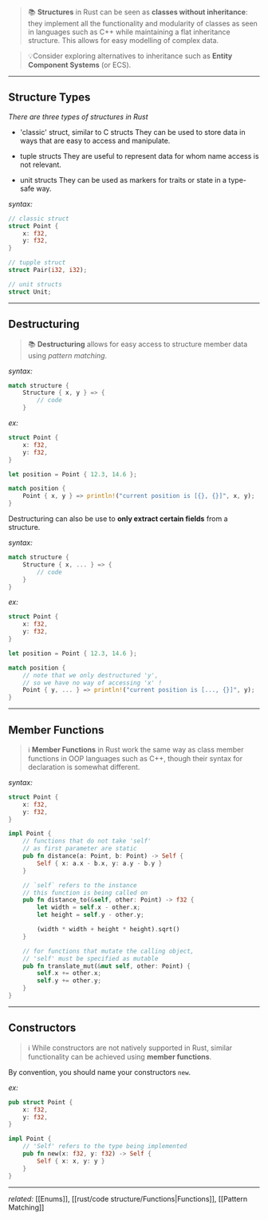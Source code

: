 > 📚 **Structures** in Rust can be seen as **classes without inheritance**: they implement all the functionality and modularity of classes as seen in languages such as C++ while maintaining a flat inheritance structure. This allows for easy modelling of complex data.

> 💡Consider exploring alternatives to inheritance such as **Entity Component Systems** (or ECS).

---

## Structure Types
*There are three types of structures in Rust*

- 'classic' struct, similar to C structs
	They can be used to store data in ways that are easy to access and manipulate.
  
- tuple structs
	They are useful to represent data for whom name access is not relevant.
  
- unit structs
	They can be used as markers for traits or state in a type-safe way.

*syntax:*
```rust
// classic struct
struct Point {
	x: f32,
	y: f32,
}

// tupple struct
struct Pair(i32, i32);

// unit structs 
struct Unit;
```

---

## Destructuring

> 📚 **Destructuring** allows for easy access to structure member data using *pattern matching*.

*syntax:*
```rust
match structure {
	Structure { x, y } => {
		// code
	}
```

*ex:*
```rust
struct Point {
	x: f32,
	y: f32,
}

let position = Point { 12.3, 14.6 };

match position {
	Point { x, y } => println!("current position is [{}, {}]", x, y);
}
```

Destructuring can also be use to **only extract certain fields** from a structure.

*syntax:*
```rust
match structure {
	Structure { x, ... } => {
		// code
	}
}
```

*ex:*
```rust
struct Point {
	x: f32,
	y: f32,
}

let position = Point { 12.3, 14.6 };

match position {
	// note that we only destructured 'y', 
	// so we have no way of accessing 'x' !
	Point { y, ... } => println!("current position is [..., {}]", y);
}
```

---

## Member Functions

> ℹ️ **Member Functions** in Rust work the same way as class member functions in OOP languages such as C++, though their syntax for declaration is somewhat different.

*syntax:*
```rust
struct Point {
	x: f32,
	y: f32,
}

impl Point {
	// functions that do not take 'self'
	// as first parameter are static
	pub fn distance(a: Point, b: Point) -> Self {
		Self { x: a.x - b.x, y: a.y - b.y }
	}

	// `self` refers to the instance
	// this function is being called on
	pub fn distance_to(&self, other: Point) -> f32 {
	    let width = self.x - other.x;
        let height = self.y - other.y;

        (width * width + height * height).sqrt()
    }

	// for functions that mutate the calling object,
	// 'self' must be specified as mutable
    pub fn translate_mut(&mut self, other: Point) {
        self.x += other.x;
        self.y += other.y;
    }
}
```

---

## Constructors

> ℹ️ While constructors are not natively supported in Rust, similar functionality can be achieved using **member functions**.

By convention, you should name your constructors `new`.

*ex:*
```rust
pub struct Point {
	x: f32,
	y: f32,
}

impl Point {
	// 'Self' refers to the type being implemented
	pub fn new(x: f32, y: f32) -> Self {
		Self { x: x, y: y }
	}
}
```

---
*related:* [[Enums]], [[rust/code structure/Functions|Functions]], [[Pattern Matching]]
